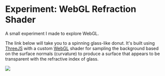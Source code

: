 # Experiment: WebGL Refraction Shader

A small experiment I made to explore WebGL.

The link below will take you to a spinning glass-like donut. It's built using [ThreeJS](https://threejs.org/) with a custom [WebGL](https://developer.mozilla.org/en-US/docs/Web/API/WebGL_API) shader for sampling the background based on the surface normals (curvature) to produce a surface that appears to be transparent with the refractive index of glass.

![](./donut.gif)
